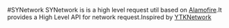 #SYNetwork
SYNetwork is is a high level request util based on [Alamofire](https://github.com/Alamofire/Alamofire).It provides a High Level API for network request.Inspired by [YTKNetwork](https://github.com/yuantiku/YTKNetwork)